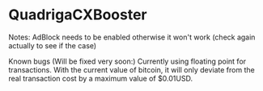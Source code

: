 # QuadrigaCXBooster

Notes:
AdBlock needs to be enabled otherwise it won't work (check again actually to see if the case)

Known bugs (Will be fixed very soon:)
Currently using floating point for transactions. With the current value of bitcoin, it will only deviate from the real transaction cost by a maximum value of $0.01USD.
